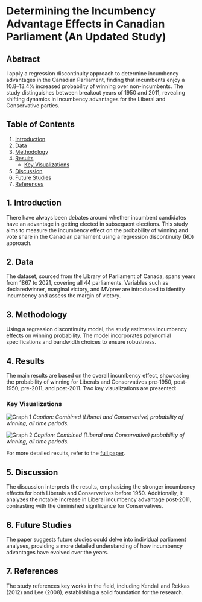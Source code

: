# Determining the Incumbency Advantage Effects in Canadian Parliament (An Updated Study)

## Abstract
I apply a regression discontinuity approach to determine incumbency advantages in the Canadian Parliament, finding that incumbents enjoy a 10.8–13.4% increased probability of winning over non-incumbents. The study distinguishes between breakout years of 1950 and 2011, revealing shifting dynamics in incumbency advantages for the Liberal and Conservative parties.

## Table of Contents
1. [Introduction](#1-introduction)
2. [Data](#2-data)
3. [Methodology](#3-methodology)
4. [Results](#4-results)
    - [Key Visualizations](#key-visualizations)
5. [Discussion](#5-discussion)
6. [Future Studies](#6-future-studies)
7. [References](#7-references)

## 1. Introduction
There have always been debates around whether incumbent candidates have an advantage in getting elected in subsequent elections. This study aims to measure the incumbency effect on the probability of winning and vote share in the Canadian parliament using a regression discontinuity (RD) approach.

## 2. Data
The dataset, sourced from the Library of Parliament of Canada, spans years from 1867 to 2021, covering all 44 parliaments. Variables such as declaredwinner, marginal victory, and MVprev are introduced to identify incumbency and assess the margin of victory.

## 3. Methodology
Using a regression discontinuity model, the study estimates incumbency effects on winning probability. The model incorporates polynomial specifications and bandwidth choices to ensure robustness.

## 4. Results
The main results are based on the overall incumbency effect, showcasing the probability of winning for Liberals and Conservatives pre-1950, post-1950, pre-2011, and post-2011. Two key visualizations are presented:

### Key Visualizations
![Graph 1](link_to_graph1)
*Caption: Combined (Liberal and Conservative) probability of winning, all time periods.*

![Graph 2](link_to_graph2)
*Caption: Combined (Liberal and Conservative) probability of winning, all time periods.*

For more detailed results, refer to the [full paper](link_to_full_paper).

## 5. Discussion
The discussion interprets the results, emphasizing the stronger incumbency effects for both Liberals and Conservatives before 1950. Additionally, it analyzes the notable increase in Liberal incumbency advantage post-2011, contrasting with the diminished significance for Conservatives.

## 6. Future Studies
The paper suggests future studies could delve into individual parliament analyses, providing a more detailed understanding of how incumbency advantages have evolved over the years.

## 7. References
The study references key works in the field, including Kendall and Rekkas (2012) and Lee (2008), establishing a solid foundation for the research.

